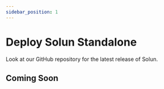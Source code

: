 ```yaml
---
sidebar_position: 1
---
```


# Deploy Solun Standalone

Look at our GitHub repository for the latest release of Solun.

## Coming Soon